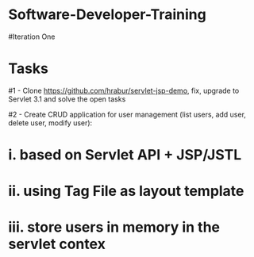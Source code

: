 # Software-Developer-Training

#Iteration One
# Tasks
#1 - Clone https://github.com/hrabur/servlet-jsp-demo, fix, upgrade to Servlet 3.1 and solve the open tasks

#2 - Create CRUD application for user management (list users, add user, delete user, modify user):
#                                                 i.      based on Servlet API + JSP/JSTL
#                                                ii.      using Tag File as layout template
#                                               iii.      store users in memory in the servlet contex
